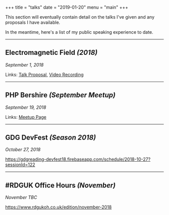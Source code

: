 +++
title = "talks"
date = "2019-01-20"
menu = "main"
+++

This section will eventually contain
detail on the talks I've given and
any proposals I have available.

In the meantime, here's a list of
my public speaking experience to date.

***

## Electromagnetic Field _(2018)_
_September 1, 2018_

Links: 
[Talk Proposal](https://www.emfcamp.org/line-up/2018/371-attacking-websites-for-educational-purposes-only),
[Video Recording](https://www.youtube.com/watch?v=2uA2xdUKWZE)

***

## PHP Bershire _(September Meetup)_
_September 19, 2018_

Links:
[Meetup Page](https://www.meetup.com/PHP-Berkshire/events/254003810/)

***

## GDG DevFest _(Season 2018)_
_October 27, 2018_

https://gdgreading-devfest18.firebaseapp.com/schedule/2018-10-27?sessionId=122

***

## #RDGUK Office Hours _(November)_
_November TBC_

https://www.rdgukoh.co.uk/edition/november-2018